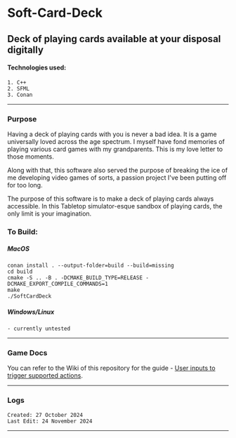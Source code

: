 # Soft-Card-Deck
## Deck of playing cards available at your disposal digitally

#### Technologies used:
    1. C++
    2. SFML
    3. Conan

---

### Purpose

Having a deck of playing cards with you is never a bad idea. It is a game universally loved across the age spectrum. I myself have fond memories of playing various card games with my grandparents. This is my love letter to those moments.

Along with that, this software also served the purpose of breaking the ice of me developing video games of sorts, a passion project I've been putting off for too long.

The purpose of this software is to make a deck of playing cards always accessible. In this Tabletop simulator-esque sandbox of playing cards, the only limit is your imagination.


### To Build:

##### MacOS
	conan install . --output-folder=build --build=missing
	cd build
	cmake -S .. -B . -DCMAKE_BUILD_TYPE=RELEASE -DCMAKE_EXPORT_COMPILE_COMMANDS=1
	make
	./SoftCardDeck

##### Windows/Linux
	- currently untested

---

### Game Docs

You can refer to the Wiki of this repository for the guide
	- [User inputs to trigger supported actions](https://github.com/DarkMenacer/Soft-Card-Deck/wiki/Available-Actions-and-Corresponding-Keys).

---

### Logs

    Created: 27 October 2024
    Last Edit: 24 November 2024

---
